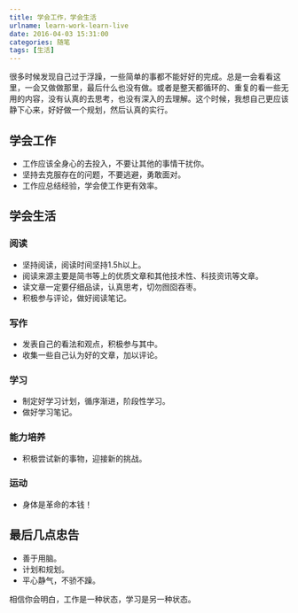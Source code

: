 ```yaml
---
title: 学会工作，学会生活
urlname: learn-work-learn-live
date: 2016-04-03 15:31:00
categories: 随笔
tags: [生活]
---
```

很多时候发现自己过于浮躁，一些简单的事都不能好好的完成。总是一会看看这里，一会又做做那里，最后什么也没有做。或者是整天都循环的、重复的看一些无用的内容，没有认真的去思考，也没有深入的去理解。这个时候，我想自己更应该静下心来，好好做一个规划，然后认真的实行。

## 学会工作

- 工作应该全身心的去投入，不要让其他的事情干扰你。
- 坚持去克服存在的问题，不要逃避，勇敢面对。
- 工作应总结经验，学会使工作更有效率。

## 学会生活

### 阅读

- 坚持阅读，阅读时间坚持1.5h以上。
- 阅读来源主要是简书等上的优质文章和其他技术性、科技资讯等文章。
- 读文章一定要仔细品读，认真思考，切勿囫囵吞枣。
- 积极参与评论，做好阅读笔记。

### 写作

- 发表自己的看法和观点，积极参与其中。
- 收集一些自己认为好的文章，加以评论。

### 学习

- 制定好学习计划，循序渐进，阶段性学习。
- 做好学习笔记。

### 能力培养

- 积极尝试新的事物，迎接新的挑战。

### 运动

- 身体是革命的本钱！

## 最后几点忠告

- 善于用脑。
- 计划和规划。
- 平心静气，不骄不躁。

相信你会明白，工作是一种状态，学习是另一种状态。